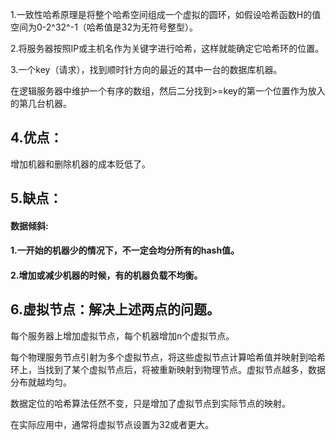 1.一致性哈希原理是将整个哈希空间组成一个虚拟的圆环，如假设哈希函数H的值空间为0-2^32^-1（哈希值是32为无符号整型）。





2.将服务器按照IP或主机名作为关键字进行哈希，这样就能确定它哈希环的位置。



3.一个key（请求），找到顺时针方向的最近的其中一台的数据库机器。

在逻辑服务器中维护一个有序的数组，然后二分找到>=key的第一个位置作为放入的第几台机器。







## 4.优点：

增加机器和删除机器的成本贬低了。



## 5.缺点：

#### 数据倾斜:


#### 1.一开始的机器少的情况下，不一定会均分所有的hash值。



#### 2.增加或减少机器的时候，有的机器负载不均衡。





## 6.虚拟节点：解决上述两点的问题。

每个服务器上增加虚拟节点，每个机器增加n个虚拟节点。

每个物理服务节点引射为多个虚拟节点，将这些虚拟节点计算哈希值并映射到哈希环上，当找到了某个虚拟节点后，将被重新映射到物理节点。虚拟节点越多，数据分布就越均匀。



数据定位的哈希算法任然不变，只是增加了虚拟节点到实际节点的映射。

在实际应用中，通常将虚拟节点设置为32或者更大。













